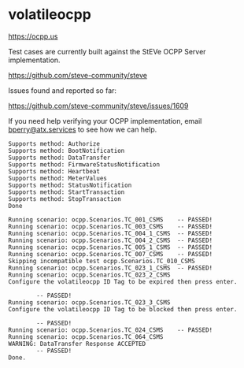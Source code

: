 # volatileocpp

https://ocpp.us

Test cases are currently built against the StEVe OCPP Server implementation.

https://github.com/steve-community/steve

Issues found and reported so far:

https://github.com/steve-community/steve/issues/1609


If you need help verifying your OCPP implementation, email bperry@atx.services to see how we can help.


```
Supports method: Authorize
Supports method: BootNotification
Supports method: DataTransfer
Supports method: FirmwareStatusNotification
Supports method: Heartbeat
Supports method: MeterValues
Supports method: StatusNotification
Supports method: StartTransaction
Supports method: StopTransaction
Done

Running scenario: ocpp.Scenarios.TC_001_CSMS    -- PASSED!
Running scenario: ocpp.Scenarios.TC_003_CSMS    -- PASSED!
Running scenario: ocpp.Scenarios.TC_004_1_CSMS  -- PASSED!
Running scenario: ocpp.Scenarios.TC_004_2_CSMS  -- PASSED!
Running scenario: ocpp.Scenarios.TC_005_1_CSMS  -- PASSED!
Running scenario: ocpp.Scenarios.TC_007_CSMS    -- PASSED!
Skipping incompatible test ocpp.Scenarios.TC_010_CSMS
Running scenario: ocpp.Scenarios.TC_023_1_CSMS  -- PASSED!
Running scenario: ocpp.Scenarios.TC_023_2_CSMS
Configure the volatileocpp ID Tag to be expired then press enter.

        -- PASSED!
Running scenario: ocpp.Scenarios.TC_023_3_CSMS
Configure the volatileocpp ID Tag to be blocked then press enter.

        -- PASSED!
Running scenario: ocpp.Scenarios.TC_024_CSMS    -- PASSED!
Running scenario: ocpp.Scenarios.TC_064_CSMS
WARNING: DataTransfer Response ACCEPTED
        -- PASSED!
Done.
```